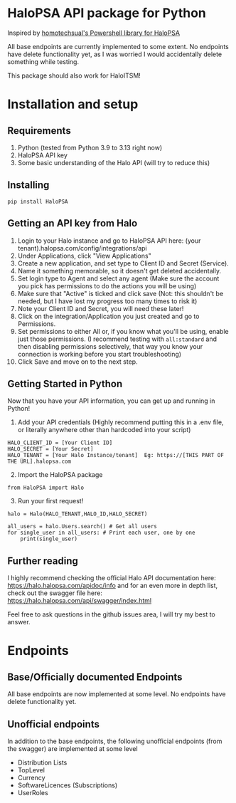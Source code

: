# HaloPSA API package for Python
Inspired by [homotechsual's Powershell library for HaloPSA](https://docs.homotechsual.dev/modules/haloapi/)

All base endpoints are currently implemented to some extent.  No endpoints have delete functionality yet, as I was worried I would accidentally delete something while testing.

This package should also work for HaloITSM!

# Installation and setup
## Requirements
1. Python (tested from Python 3.9 to 3.13 right now)
2. HaloPSA API key
3. Some basic understanding of the Halo API (will try to reduce this)

## Installing
```
pip install HaloPSA
```

## Getting an API key from Halo

1. Login to your Halo instance and go to HaloPSA API here: (your tenant).halopsa.com/config/integrations/api
0. Under Applications, click "View Applications"
0. Create a new application, and set type to Client ID and Secret (Service).
0. Name it something memorable, so it doesn't get deleted accidentally.
0. Set login type to Agent and select any agent (Make sure the account you pick has permissions to do the actions you will be using)
0. Make sure that "Active" is ticked and click save (Not: this shouldn't be needed, but I have lost my progress too many times to risk it)
0. Note your Client ID and Secret, you will need these later!
0. Click on the integration/Application you just created and go to Permissions.
0. Set permissions to either All or, if you know what you'll be using, enable just those permissions. (I recommend testing with `all:standard` and then disabling permissions selectively, that way you know your connection is working before you start troubleshooting)
0. Click Save and move on to the next step.

## Getting Started in Python
Now that you have your API information, you can get up and running in Python!

1. Add your API credentials (Highly recommend putting this in a .env file, or literally anywhere other than hardcoded into your script)

```
HALO_CLIENT_ID = [Your Client ID]
HALO_SECRET = [Your Secret]
HALO_TENANT = [Your Halo Instance/tenant]  Eg: https://[THIS PART OF THE URL].halopsa.com
```
2. Import the HaloPSA package

```
from HaloPSA import Halo
```
3. Run your first request!

```
halo = Halo(HALO_TENANT,HALO_ID,HALO_SECRET)

all_users = halo.Users.search() # Get all users
for single_user in all_users: # Print each user, one by one
    print(single_user)
```

## Further reading
I highly recommend checking the official Halo API documentation here: https://halo.halopsa.com/apidoc/info and for an even more in depth list, check out the swagger file here: https://halo.halopsa.com/api/swagger/index.html

Feel free to ask questions in the github issues area, I will try my best to answer.
# Endpoints

## Base/Officially documented Endpoints
All base endpoints are now implemented at some level. No endpoints have delete functionality yet.

## Unofficial endpoints
In addition to the base endpoints, the following unofficial endpoints (from the swagger) are implemented at some level
- Distribution Lists
- TopLevel
- Currency
- SoftwareLicences (Subscriptions)
- UserRoles